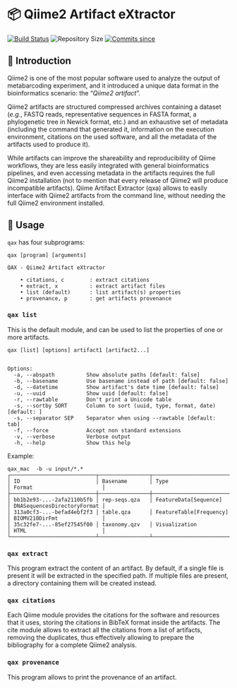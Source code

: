 # :package: Qiime2 Artifact eXtractor

[![Build Status](https://travis-ci.org/telatin/qax.svg?branch=main)](https://travis-ci.org/telatin/qax)
![Repository Size](https://img.shields.io/github/languages/code-size/telatin/qax)
[![Commits since](https://img.shields.io/github/commits-since/telatin/qax/latest/master)](https://github.com/telatin/qax/releases)

## :book: Introduction

Qiime2 is one of the most popular software used to analyze the output of metabarcoding experiment, and it introduced a unique data format in the bioinformatics scenario: the “_Qiime2 artifact_”.

Qiime2 artifacts are structured compressed archives containing a dataset (_e.g._, FASTQ reads, representative sequences in FASTA format, a phylogenetic tree in Newick format, etc.) and an exhaustive set of metadata (including the command that generated it, information on the execution environment, citations on the used software, and all the metadata of the artifacts used to produce it). 

While artifacts can improve the shareability and reproducibility of Qiime workflows, they are less easily integrated with general bioinformatics pipelines, and even accessing metadata in the artifacts requires the full Qiime2 installation (not to mention that every release of Qiime2 will produce incompatible artifacts). Qiime Artifact Extractor (qxa) allows to easily interface with Qiime2 artifacts from the command line, without needing the full Qiime2 environment installed. 

## :book: Usage

`qax` has four subprograms:

```text
qax [program] [arguments]
```

```
QAX - Qiime2 Artifact eXtractor

	• citations, c        : extract citations
	• extract, x          : extract artifact files
	• list (default)      : list artifact(s) properties
	• provenance, p       : get artifacts provenance

```

### `qax list`

This is the default module, and can be used to list the properties of one or more artifacts.

```
qax [list] [options] artifact1 [artifact2...]


Options:
  -a, --abspath          Show absolute paths [default: false]
  -b, --basename         Use basename instead of path [default: false]
  -d, --datetime         Show artifact's date time [default: false]
  -u, --uuid             Show uuid [default: false]
  -r, --rawtable         Don't print a Unicode table   
  -s, --sortby SORT      Column to sort (uuid, type, format, date) [default: ]
  -s, --separator SEP    Separator when using --rawtable [default: tab]
  -f, --force            Accept non standard extensions
  -v, --verbose          Verbose output
  -h, --help             Show this help
```

Example:
```
qax_mac  -b -u input/*.*
┌───────────────────────────┬────────────────┬─────────────────────────┬─────────────────────────────┐
│ ID                        │ Basename       │ Type                    │ Format                      │
├───────────────────────────┼────────────────┼─────────────────────────┼─────────────────────────────┤
│ bb1b2e93-...-2afa2110b5fb │ rep-seqs.qza   │ FeatureData[Sequence]   │ DNASequencesDirectoryFormat │
│ 313a0cf3-...-befad4ebf2f3 │ table.qza      │ FeatureTable[Frequency] │ BIOMV210DirFmt              │
│ 35c32fe7-...-85ef27545f00 │ taxonomy.qzv   │ Visualization           │ HTML                        │
└───────────────────────────┴────────────────┴─────────────────────────┴─────────────────────────────┘
```

### `qax extract`

This program extract the content of an artifact. By default, if a single file is present it will be extracted in the specified path. If multiple files are present, a directory containing them will be created instead.

### `qax citations`

Each Qiime module provides the citations for the software and resources that it uses, storing the citations in BibTeX format inside the artifacts. The cite module allows to extract all the citations from a list of artifacts, removing the duplicates, thus effectively allowing to prepare the bibliography for a complete Qiime2 analysis.

### `qax provenance`

This program allows to print the provenance of an artifact.
